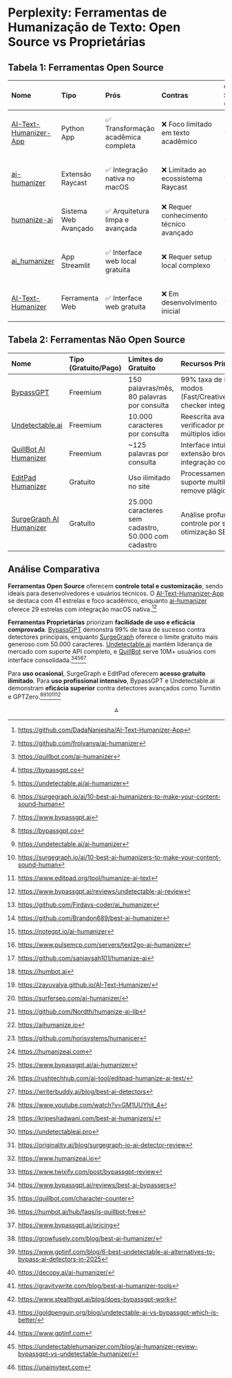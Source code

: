 # Perplexity: Ferramentas de Humanização de Texto: Open Source vs Proprietárias

## Tabela 1: Ferramentas Open Source

| Nome                                                                           | Tipo                 | Prós                               | Contras                                | Open Source (Estrelas) | Recursos                                                   |
|:------------------------------------------------------------------------------ |:-------------------- |:---------------------------------- |:-------------------------------------- |:---------------------- |:---------------------------------------------------------- |
| [AI-Text-Humanizer-App](https://github.com/DadaNanjesha/AI-Text-Humanizer-App) | Python App           | ✅ Transformação acadêmica completa | ❌ Foco limitado em texto acadêmico     | ⭐ ~41                  | Expansão de contrações, transições acadêmicas, voz passiva |
| [ai-humanizer](https://github.com/frolvanya/ai-humanizer)                      | Extensão Raycast     | ✅ Integração nativa no macOS       | ❌ Limitado ao ecossistema Raycast      | ⭐ ~29                  | Interface rápida, processamento local, API Rephrasy        |
| [humanize-ai](https://github.com/sanjaysah101/humanize-ai)                     | Sistema Web Avançado | ✅ Arquitetura limpa e avançada     | ❌ Requer conhecimento técnico avançado | ⭐ ~15                  | NLP avançado, HuggingFace, arquitetura limpa               |
| [ai_humanizer](https://github.com/Firdavs-coder/ai_humanizer)                  | App Streamlit        | ✅ Interface web local gratuita     | ❌ Requer setup local complexo          | ⭐ ~13                  | Phi3 model, detecção AI integrada, controle temperatura    |
| [AI-Text-Humanizer](https://github.com/ZAYUVALYA/AI-Text-Humanizer)            | Ferramenta Web       | ✅ Interface web gratuita           | ❌ Em desenvolvimento inicial           | ⭐ N/A                  | Paráfrase contextual, detecção reduzida                    |

## Tabela 2: Ferramentas Não Open Source

| Nome                                                           | Tipo (Gratuito/Pago) | Limites do Gratuito                                 | Recursos Principais                                                     | Popularidade/Eficácia                                |
|:-------------------------------------------------------------- |:-------------------- |:--------------------------------------------------- |:----------------------------------------------------------------------- |:---------------------------------------------------- |
| [BypassGPT](https://bypassgpt.ai)                              | Freemium             | 150 palavras/mês, 80 palavras por consulta          | 99% taxa de bypass, 3 modos (Fast/Creative/Enhanced), checker integrado | Mencionado por TechRadar, Business Insider, PC World |
| [Undetectable.ai](https://undetectable.ai)                     | Freemium             | 10.000 caracteres por consulta                      | Reescrita avançada, verificador próprio, API, múltiplos idiomas         | Líder do mercado, alta taxa contra Turnitin/GPTZero  |
| [QuillBot AI Humanizer](https://quillbot.com/ai-humanizer)     | Freemium             | ~125 palavras por consulta                          | Interface intuitiva, extensão browser, integração completa              | 10M+ usuários globais, ferramenta consolidada        |
| [EditPad Humanizer](https://editpad.org/tool/humanize-ai-text) | Gratuito             | Uso ilimitado no site                               | Processamento rápido, suporte multilíngue, remove plágio                | Interface simples, eficácia básica                   |
| [SurgeGraph AI Humanizer](https://surgegraph.io/ai-humanizer)  | Gratuito             | 25.000 caracteres sem cadastro, 50.000 com cadastro | Análise profunda, controle por sentença, otimização SEO                 | Classificado \#1 por especialistas, precisão alta    |

## Análise Comparativa

**Ferramentas Open Source** oferecem **controle total e customização**, sendo ideais para desenvolvedores e usuários técnicos. O [AI-Text-Humanizer-App](https://github.com/DadaNanjesha/AI-Text-Humanizer-App) se destaca com 41 estrelas e foco acadêmico, enquanto [ai-humanizer](https://github.com/frolvanya/ai-humanizer) oferece 29 estrelas com integração macOS nativa.[^1][^2]

**Ferramentas Proprietárias** priorizam **facilidade de uso e eficácia comprovada**. [BypassGPT](https://bypassgpt.ai) demonstra 99% de taxa de sucesso contra detectores principais, enquanto [SurgeGraph](https://surgegraph.io/ai-humanizer) oferece o limite gratuito mais generoso com 50.000 caracteres. [Undetectable.ai](https://undetectable.ai) mantém liderança de mercado com suporte API completo, e [QuillBot](https://quillbot.com/ai-humanizer) serve 10M+ usuários com interface consolidada.[^3][^4][^5][^6][^7]

Para **uso ocasional**, SurgeGraph e EditPad oferecem **acesso gratuito ilimitado**. Para **uso profissional intensivo**, BypassGPT e Undetectable.ai demonstram **eficácia superior** contra detectores avançados como Turnitin e GPTZero.[^4][^5][^6][^8][^9]
<span style="display:none">[^10][^11][^12][^13][^14][^15][^16][^17][^18][^19][^20][^21][^22][^23][^24][^25][^26][^27][^28][^29][^30][^31][^32][^33][^34][^35][^36][^37][^38][^39][^40][^41][^42][^43]</span>

<div style="text-align: center">⁂</div>

[^1]: https://github.com/DadaNanjesha/AI-Text-Humanizer-App

[^2]: https://github.com/frolvanya/ai-humanizer

[^3]: https://quillbot.com/ai-humanizer

[^4]: https://bypassgpt.co

[^5]: https://undetectable.ai/ai-humanizer

[^6]: https://surgegraph.io/ai/10-best-ai-humanizers-to-make-your-content-sound-human

[^7]: https://www.bypassgpt.ai

[^8]: https://www.editpad.org/tool/humanize-ai-text

[^9]: https://www.bypassgpt.ai/reviews/undetectable-ai-review

[^10]: https://github.com/Firdavs-coder/ai_humanizer

[^11]: https://github.com/Brandon689/best-ai-humanizer

[^12]: https://notegpt.io/ai-humanizer

[^13]: https://www.pulsemcp.com/servers/text2go-ai-humanizer

[^14]: https://github.com/sanjaysah101/humanize-ai

[^15]: https://humbot.ai

[^16]: https://zayuvalya.github.io/AI-Text-Humanizer/

[^17]: https://surferseo.com/ai-humanizer/

[^18]: https://github.com/Nordth/humanize-ai-lib

[^19]: https://aihumanize.io

[^20]: https://github.com/horisystems/humanicer

[^21]: https://humanizeai.com

[^22]: https://www.bypassgpt.ai/ai-humanizer

[^23]: https://rushtechhub.com/ai-tool/editpad-humanize-ai-text/

[^24]: https://writerbuddy.ai/blog/best-ai-detectors

[^25]: https://www.youtube.com/watch?v=GM1UUYhit_4

[^26]: https://kripeshadwani.com/best-ai-humanizers/

[^27]: https://undetectableai.pro

[^28]: https://originality.ai/blog/surgegraph-io-ai-detector-review

[^29]: https://www.humanizeai.io

[^30]: https://www.twixify.com/post/bypassgpt-review

[^31]: https://www.bypassgpt.ai/reviews/best-ai-bypassers

[^32]: https://quillbot.com/character-counter

[^33]: https://humbot.ai/hub/faqs/is-quillbot-free

[^34]: https://www.bypassgpt.ai/pricing

[^35]: https://growfusely.com/blog/best-ai-humanizer/

[^36]: https://www.gptinf.com/blog/6-best-undetectable-ai-alternatives-to-bypass-ai-detectors-in-2025

[^37]: https://decopy.ai/ai-humanizer/

[^38]: https://gravitywrite.com/blog/best-ai-humanizer-tools

[^39]: https://www.stealthgpt.ai/blog/does-bypassgpt-work

[^40]: https://goldpenguin.org/blog/undetectable-ai-vs-bypassgpt-which-is-better/

[^41]: https://www.gptinf.com

[^42]: https://undetectablehumanizer.com/blog/ai-humanizer-review-bypassgpt-vs-undetectable-humanizer/

[^43]: https://unaimytext.com
